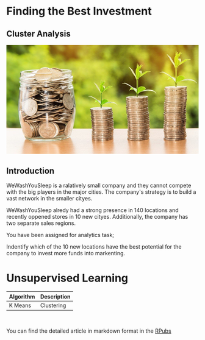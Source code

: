  Finding the Best Investment
=========================

## Cluster Analysis



![](images/invest-Money.jpg)



## Introduction

WeWashYouSleep is a ralatively small company and
they cannot compete with the big players in the major cities. The company's strategy is to 
build a vast network in the smaller 
cityes. 

WeWashYouSleep alredy had a strong presence in 140 locations and recently oppened stores in
10 new cityes. Additionally, the
company has two separate sales regions.


You have been assigned for analytics task;

Indentify which of the 10 new locations have the best potential for the company to invest
more funds into markenting.



 
# Unsupervised Learning 

Algorithm           | Description
--------------------|-------------
K Means             | Clustering  

</br>



You can find the detailed article in markdown format in the [RPubs](https://rpubs.com/AndoFreitas)